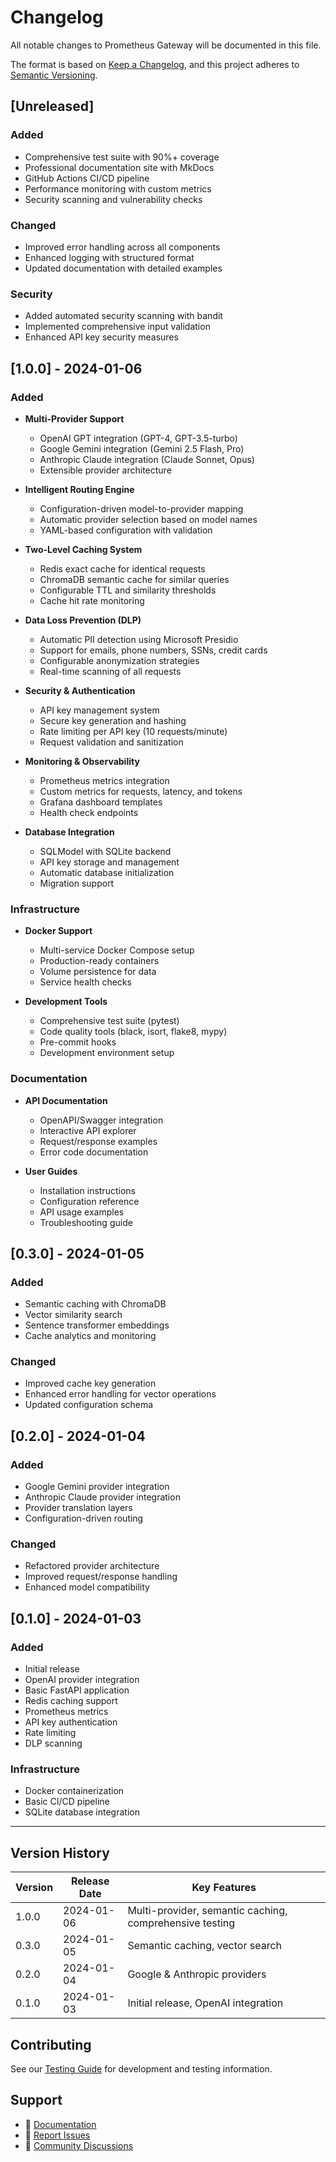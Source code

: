 # Changelog

All notable changes to Prometheus Gateway will be documented in this file.

The format is based on [Keep a Changelog](https://keepachangelog.com/en/1.0.0/),
and this project adheres to [Semantic Versioning](https://semver.org/spec/v2.0.0.html).

## [Unreleased]

### Added
- Comprehensive test suite with 90%+ coverage
- Professional documentation site with MkDocs
- GitHub Actions CI/CD pipeline
- Performance monitoring with custom metrics
- Security scanning and vulnerability checks

### Changed
- Improved error handling across all components
- Enhanced logging with structured format
- Updated documentation with detailed examples

### Security
- Added automated security scanning with bandit
- Implemented comprehensive input validation
- Enhanced API key security measures

## [1.0.0] - 2024-01-06

### Added
- **Multi-Provider Support**
  - OpenAI GPT integration (GPT-4, GPT-3.5-turbo)
  - Google Gemini integration (Gemini 2.5 Flash, Pro)
  - Anthropic Claude integration (Claude Sonnet, Opus)
  - Extensible provider architecture

- **Intelligent Routing Engine**
  - Configuration-driven model-to-provider mapping
  - Automatic provider selection based on model names
  - YAML-based configuration with validation

- **Two-Level Caching System**
  - Redis exact cache for identical requests
  - ChromaDB semantic cache for similar queries
  - Configurable TTL and similarity thresholds
  - Cache hit rate monitoring

- **Data Loss Prevention (DLP)**
  - Automatic PII detection using Microsoft Presidio
  - Support for emails, phone numbers, SSNs, credit cards
  - Configurable anonymization strategies
  - Real-time scanning of all requests

- **Security & Authentication**
  - API key management system
  - Secure key generation and hashing
  - Rate limiting per API key (10 requests/minute)
  - Request validation and sanitization

- **Monitoring & Observability**
  - Prometheus metrics integration
  - Custom metrics for requests, latency, and tokens
  - Grafana dashboard templates
  - Health check endpoints

- **Database Integration**
  - SQLModel with SQLite backend
  - API key storage and management
  - Automatic database initialization
  - Migration support

### Infrastructure
- **Docker Support**
  - Multi-service Docker Compose setup
  - Production-ready containers
  - Volume persistence for data
  - Service health checks

- **Development Tools**
  - Comprehensive test suite (pytest)
  - Code quality tools (black, isort, flake8, mypy)
  - Pre-commit hooks
  - Development environment setup

### Documentation
- **API Documentation**
  - OpenAPI/Swagger integration
  - Interactive API explorer
  - Request/response examples
  - Error code documentation

- **User Guides**
  - Installation instructions
  - Configuration reference
  - API usage examples
  - Troubleshooting guide

## [0.3.0] - 2024-01-05

### Added
- Semantic caching with ChromaDB
- Vector similarity search
- Sentence transformer embeddings
- Cache analytics and monitoring

### Changed
- Improved cache key generation
- Enhanced error handling for vector operations
- Updated configuration schema

## [0.2.0] - 2024-01-04

### Added
- Google Gemini provider integration
- Anthropic Claude provider integration
- Provider translation layers
- Configuration-driven routing

### Changed
- Refactored provider architecture
- Improved request/response handling
- Enhanced model compatibility

## [0.1.0] - 2024-01-03

### Added
- Initial release
- OpenAI provider integration
- Basic FastAPI application
- Redis caching support
- Prometheus metrics
- API key authentication
- Rate limiting
- DLP scanning

### Infrastructure
- Docker containerization
- Basic CI/CD pipeline
- SQLite database integration

---

## Version History

| Version | Release Date | Key Features |
|---------|--------------|--------------|
| 1.0.0 | 2024-01-06 | Multi-provider, semantic caching, comprehensive testing |
| 0.3.0 | 2024-01-05 | Semantic caching, vector search |
| 0.2.0 | 2024-01-04 | Google & Anthropic providers |
| 0.1.0 | 2024-01-03 | Initial release, OpenAI integration |

## Contributing

See our [Testing Guide](development/testing.md) for development and testing information.

## Support

- 📖 [Documentation](https://ozanunal0.github.io/prometheus-gateway)
- 🐛 [Report Issues](https://github.com/ozanunal0/prometheus-gateway/issues)
- 💬 [Community Discussions](https://github.com/ozanunal0/prometheus-gateway/discussions)